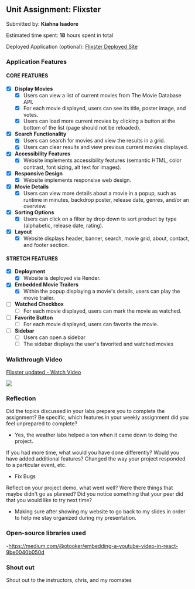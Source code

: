 ## Unit Assignment: Flixster

Submitted by: **Kiahna Isadore**

Estimated time spent: **18** hours spent in total

Deployed Application (optional): [Flixster Deployed Site](https://flixster-2uua.onrender.com)

### Application Features

#### CORE FEATURES


- [X] **Display Movies**
  - [X] Users can view a list of current movies from The Movie Database API.
  - [X] For each movie displayed, users can see its title, poster image, and votes.
  - [X] Users can load more current movies by clicking a button at the bottom of the list (page should not be reloaded).
- [X] **Search Functionality**
  - [X] Users can search for movies and view the results in a grid.
  - [X] Users can clear results and view previous current movies displayed.
- [X] **Accessibility Features**
  - [X] Website implements accessibility features (semantic HTML, color contrast, font sizing, alt text for images).
- [X] **Responsive Design**
  - [X] Website implements responsive web design.
- [X] **Movie Details**
  - [X] Users can view more details about a movie in a popup, such as runtime in minutes, backdrop poster, release date, genres, and/or an overview.
- [x] **Sorting Options**
  - [X] Users can click on a filter by drop down to sort product by type (alphabetic, release date, rating).
- [X] **Layout**
  - [X] Website displays header, banner, search, movie grid, about, contact, and footer section.

#### STRETCH FEATURES

- [X] **Deployment**
  - [X] Website is deployed via Render.
- [X] **Embedded Movie Trailers**
  - [X] Within the popup displaying a movie's details, users can play the movie trailer.
- [ ] **Watched Checkbox**
  - [ ] For each movie displayed, users can mark the movie as watched.
- [ ] **Favorite Button**
  - [ ] For each movie displayed, users can favorite the movie.
- [ ] **Sidebar**
  - [ ] Users can open a sidebar
  - [ ] The sidebar displays the user's favorited and watched movies

### Walkthrough Video

<div>
    <a href="https://www.loom.com/share/17935cf089f74e2da75964fe664c78c4">
      <p>Flixster updated - Watch Video</p>
    </a>
    <a href="https://www.loom.com/share/17935cf089f74e2da75964fe664c78c4">
      <img style="max-width:300px;" src="https://cdn.loom.com/sessions/thumbnails/17935cf089f74e2da75964fe664c78c4-with-play.gif">
    </a>
  </div>

### Reflection

Did the topics discussed in your labs prepare you to complete the assignment? Be specific, which features in your weekly assignment did you feel unprepared to complete?
* Yes, the weather labs helped a ton when it came down to doing the project.

If you had more time, what would you have done differently? Would you have added additional features? Changed the way your project responded to a particular event, etc.
* Fix Bugs
  
Reflect on your project demo, what went well? Were there things that maybe didn't go as planned? Did you notice something that your peer did that you would like to try next time?
* Making sure after showing my website to go back to my slides in order to help me stay organized during my presentation.

### Open-source libraries used

-https://medium.com/@otooker/embedding-a-youtube-video-in-react-9be0040b050d

### Shout out

Shout out to the instructors, chris, and my roomates
